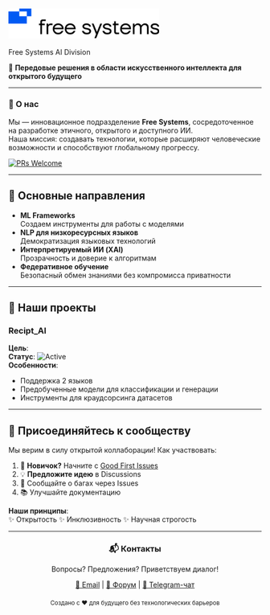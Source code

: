 # <img src="logo.svg" alt="Free Systems Logo" width="300" style="vertical-align: middle"/> 
Free Systems AI Division

🚀 **Передовые решения в области искусственного интеллекта для открытого будущего**

---

### 🌟 О нас
Мы — инновационное подразделение **Free Systems**, сосредоточенное на разработке этичного, открытого и доступного ИИ.  
Наша миссия: создавать технологии, которые расширяют человеческие возможности и способствуют глобальному прогрессу.

[![PRs Welcome](https://img.shields.io/badge/PRs-Welcome-brightgreen.svg)](https://github.com/free-systems/ai/pulls)

---

## 🧠 Основные направления
- **ML Frameworks**  
  Создаем инструменты для работы с моделями 
- **NLP для низкоресурсных языков**  
  Демократизация языковых технологий
- **Интерпретируемый ИИ (XAI)**  
  Прозрачность и доверие к алгоритмам
- **Федеративное обучение**  
  Безопасный обмен знаниями без компромисса приватности
---

## 🚀 Наши проекты

### Recipt_AI
**Цель**:   
**Статус**: ![Active](https://img.shields.io/badge/status-active-success)  
**Особенности**:
- Поддержка 2 языков
- Предобученные модели для классификации и генерации
- Инструменты для краудсорсинга датасетов


---

## 🤝 Присоединяйтесь к сообществу
Мы верим в силу открытой коллаборации! Как участвовать:
1. 🌱 **Новичок?** Начните с [Good First Issues](https://github.com/free-systems/ai/contribute)
2. 💡 **Предложите идею** в Discussions
3. 🐛 Сообщайте о багах через Issues
4. 📚 Улучшайте документацию

**Наши принципы**:  
✨ Открытость ✨ Инклюзивность ✨ Научная строгость

---

<div align="center">
  <h3>📬 Контакты</h3>
  <p>Вопросы? Предложения? Приветствуем диалог!</p>
  <p>
    <a href="mailto:ai@free-systems.org">📧 Email</a> | 
    <a href="https://forum.free-systems.org/c/ai">💬 Форум</a> | 
    <a href="https://t.me/free_systems_ai">📢 Telegram-чат</a>
  </p>
  <sub>Создано с ❤️ для будущего без технологических барьеров</sub>
</div>
